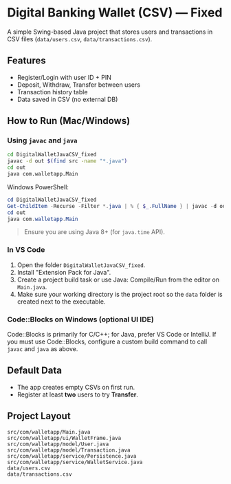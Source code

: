 # Digital Banking Wallet (CSV) — Fixed

A simple Swing-based Java project that stores users and transactions in CSV files (`data/users.csv`, `data/transactions.csv`).

## Features
- Register/Login with user ID + PIN
- Deposit, Withdraw, Transfer between users
- Transaction history table
- Data saved in CSV (no external DB)

## How to Run (Mac/Windows)

### Using `javac` and `java`
```bash
cd DigitalWalletJavaCSV_fixed
javac -d out $(find src -name "*.java")
cd out
java com.walletapp.Main
```

Windows PowerShell:
```powershell
cd DigitalWalletJavaCSV_fixed
Get-ChildItem -Recurse -Filter *.java | % { $_.FullName } | javac -d out - @
cd out
java com.walletapp.Main
```

> Ensure you are using Java 8+ (for `java.time` API).

### In VS Code
1. Open the folder `DigitalWalletJavaCSV_fixed`.
2. Install "Extension Pack for Java".
3. Create a project build task or use Java: Compile/Run from the editor on `Main.java`.
4. Make sure your working directory is the project root so the `data` folder is created next to the executable.

### Code::Blocks on Windows (optional UI IDE)
Code::Blocks is primarily for C/C++; for Java, prefer VS Code or IntelliJ. If you must use Code::Blocks, configure a custom build command to call `javac` and `java` as above.

## Default Data
- The app creates empty CSVs on first run.
- Register at least **two** users to try **Transfer**.

## Project Layout
```
src/com/walletapp/Main.java
src/com/walletapp/ui/WalletFrame.java
src/com/walletapp/model/User.java
src/com/walletapp/model/Transaction.java
src/com/walletapp/service/Persistence.java
src/com/walletapp/service/WalletService.java
data/users.csv
data/transactions.csv
```
